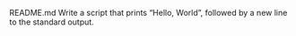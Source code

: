 README.md
Write a script that prints “Hello, World”, followed by a new line to the standard output.
